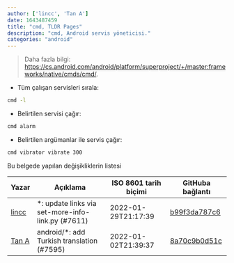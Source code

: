 ```yaml
---
author: ['lincc', 'Tan A']
date: 1643487459
title: "cmd, TLDR Pages"
description: "cmd, Android servis yöneticisi."
categories: "android"
---
```

> Daha fazla bilgi: <https://cs.android.com/android/platform/superproject/+/master:frameworks/native/cmds/cmd/>.

- Tüm çalışan servisleri sırala:

```bash
cmd -l
```

- Belirtilen servisi çağır:

```bash
cmd alarm
```

- Belirtilen argümanlar ile servis çağır:

```bash
cmd vibrator vibrate 300
```
Bu belgede yapılan değişikliklerin listesi


Yazar | Açıklama | ISO 8601 tarih biçimi | GitHuba bağlantı
------|-----|-----|-----
[lincc](mailto:46962923+blueskyson@users.noreply.github.com) | *: update links via set-more-info-link.py (#7611) | 2022-01-29T21:17:39 | [b99f3da787c6](https://github.com/tldr-pages/tldr/commit/b99f3da787c6f43a545b9cb5ebd8265b1367fbc4)
[Tan A](mailto:40173707+yutyo@users.noreply.github.com) | android/*: add Turkish translation (#7595) | 2022-01-02T21:39:37 | [8a70c9b0d51c](https://github.com/tldr-pages/tldr/commit/8a70c9b0d51c8b192391848645e95d20e88cb4eb)

